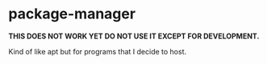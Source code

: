 # package-manager
**THIS DOES NOT WORK YET DO NOT USE IT EXCEPT FOR DEVELOPMENT.**

Kind of like apt but for programs that I decide to host.
